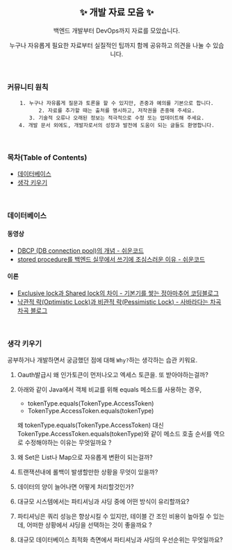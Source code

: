 <h2 align="center">✨ 개발 자료 모음 ✨</h2>  
<p align="center"> 백엔드 개발부터 DevOps까지 자료를 모았습니다.</p>
<p align="center"> 누구나 자유롭게 필요한 자료부터 실질적인 팁까지 함께 공유하고 의견을 나눌 수 있습니다. </p>
<br>

### 커뮤니티 원칙 
<div style="text-align:center">
  
    1. 누구나 자유롭게 질문과 토론을 할 수 있지만, 존중과 예의를 기본으로 합니다.
    2. 자료를 추가할 때는 출처를 명시하고, 저작권을 존중해 주세요.
    3. 기술적 오류나 오래된 정보는 적극적으로 수정 또는 업데이트해 주세요.
    4. 개발 문서 외에도, 개발자로서의 성장과 발전에 도움이 되는 글들도 환영합니다.

</div>
<br>

### 목차(Table of Contents)    
- [데이터베이스](#데이터베이스)
- [생각 키우기](#생각-키우기)

<br>

### 데이터베이스  
#### 동영상  
* [DBCP (DB connection pool)의 개념 - 쉬운코드 ](https://www.youtube.com/watch?v=zowzVqx3MQ4&t=877s)
* [stored procedure를 백엔드 실무에서 쓰기에 조심스러운 이유 - 쉬운코드](https://www.youtube.com/watch?v=SOLm-GXFzG8)

#### 이론
* [Exclusive lock과 Shared lock의 차이 - 기본기를 쌓는 정아마추어 코딩블로그](https://jeong-pro.tistory.com/94)
* [낙관적 락(Optimistic Lock)과 비관적 락(Pessimistic Lock) - 사바라다는 차곡차곡 블로그](https://sabarada.tistory.com/175#google_vignette)

<br>

### 생각 키우기
공부하거나 개발하면서 궁금했던 점에 대해 `Why?`하는 생각하는 습관 키워요.  

1. Oauth발급시 왜 인가토큰이 먼저나오고 엑세스 토큰을. 또 받아야하는걸까?  
2. 아래와 같이 Java에서 객체 비교를 위해 equals 메소드를 사용하는 경우, 
  
    * tokenType.equals(TokenType.AccessToken)  
    * TokenType.AccessToken.equals(tokenType)
      
    왜 tokenType.equals(TokenType.AccessToken) 대신 TokenType.AccessToken.equals(tokenType)와 같이 메소드 호출 순서를 역으로 수정해야하는 이유는 무엇일까요 ?

3. 왜 Set은 List나 Map으로 자유롭게 변환이 되는걸까?
4. 트랜잭션내에 롤백이 발생할만한 상황을 무엇이 있을까?
5. 데이터의 양이 늘어나면 어떻게 처리할것인가?
6. 대규모 시스템에서는 파티셔닝과 샤딩 중에 어떤 방식이 유리할까요?
7. 파티셔닝은 쿼리 성능은 향상시킬 수 있지만, 테이블 간 조인 비용이 높아질 수 있는데, 어떠한 상황에서 샤딩을 선택하는 것이 좋을까요 ?
8. 대규모 데이터베이스 최적화 측면에서 파티셔닝과 샤딩의 우선순위는 무엇일까요?


